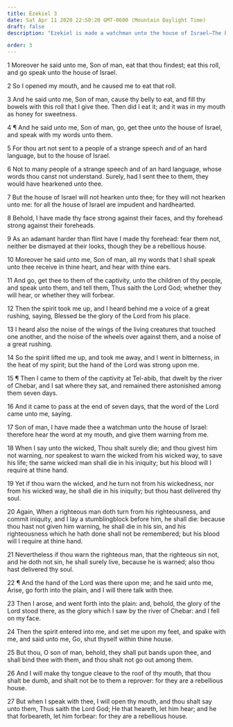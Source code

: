 ```yaml
---
title: Ezekiel 3
date: Sat Apr 11 2020 22:50:20 GMT-0600 (Mountain Daylight Time)
draft: false
description: "Ezekiel is made a watchman unto the house of Israel—The blood of Israel is required at his hand unless he raises the warning voice."

order: 3
---
```

    
1 Moreover he said unto me, Son of man, eat that thou findest; eat this roll, and go speak unto the house of Israel.

2 So I opened my mouth, and he caused me to eat that roll.

3 And he said unto me, Son of man, cause thy belly to eat, and fill thy bowels with this roll that I give thee. Then did I eat it; and it was in my mouth as honey for sweetness.

4 ¶ And he said unto me, Son of man, go, get thee unto the house of Israel, and speak with my words unto them.

5 For thou art not sent to a people of a strange speech and of an hard language, but to the house of Israel.

6 Not to many people of a strange speech and of an hard language, whose words thou canst not understand. Surely, had I sent thee to them, they would have hearkened unto thee.

7 But the house of Israel will not hearken unto thee; for they will not hearken unto me: for all the house of Israel are impudent and hardhearted.

8 Behold, I have made thy face strong against their faces, and thy forehead strong against their foreheads.

9 As an adamant harder than flint have I made thy forehead: fear them not, neither be dismayed at their looks, though they be a rebellious house.

10 Moreover he said unto me, Son of man, all my words that I shall speak unto thee receive in thine heart, and hear with thine ears.

11 And go, get thee to them of the captivity, unto the children of thy people, and speak unto them, and tell them, Thus saith the Lord God; whether they will hear, or whether they will forbear.

12 Then the spirit took me up, and I heard behind me a voice of a great rushing, saying, Blessed be the glory of the Lord from his place.

13 I heard also the noise of the wings of the living creatures that touched one another, and the noise of the wheels over against them, and a noise of a great rushing.

14 So the spirit lifted me up, and took me away, and I went in bitterness, in the heat of my spirit; but the hand of the Lord was strong upon me.

15 ¶ Then I came to them of the captivity at Tel-abib, that dwelt by the river of Chebar, and I sat where they sat, and remained there astonished among them seven days.

16 And it came to pass at the end of seven days, that the word of the Lord came unto me, saying.

17 Son of man, I have made thee a watchman unto the house of Israel: therefore hear the word at my mouth, and give them warning from me.

18 When I say unto the wicked, Thou shalt surely die; and thou givest him not warning, nor speakest to warn the wicked from his wicked way, to save his life; the same wicked man shall die in his iniquity; but his blood will I require at thine hand.

19 Yet if thou warn the wicked, and he turn not from his wickedness, nor from his wicked way, he shall die in his iniquity; but thou hast delivered thy soul.

20 Again, When a righteous man doth turn from his righteousness, and commit iniquity, and I lay a stumblingblock before him, he shall die: because thou hast not given him warning, he shall die in his sin, and his righteousness which he hath done shall not be remembered; but his blood will I require at thine hand.

21 Nevertheless if thou warn the righteous man, that the righteous sin not, and he doth not sin, he shall surely live, because he is warned; also thou hast delivered thy soul.

22 ¶ And the hand of the Lord was there upon me; and he said unto me, Arise, go forth into the plain, and I will there talk with thee.

23 Then I arose, and went forth into the plain: and, behold, the glory of the Lord stood there, as the glory which I saw by the river of Chebar: and I fell on my face.

24 Then the spirit entered into me, and set me upon my feet, and spake with me, and said unto me, Go, shut thyself within thine house.

25 But thou, O son of man, behold, they shall put bands upon thee, and shall bind thee with them, and thou shalt not go out among them.

26 And I will make thy tongue cleave to the roof of thy mouth, that thou shalt be dumb, and shalt not be to them a reprover: for they are a rebellious house.

27 But when I speak with thee, I will open thy mouth, and thou shalt say unto them, Thus saith the Lord God; He that heareth, let him hear; and he that forbeareth, let him forbear: for they are a rebellious house.

